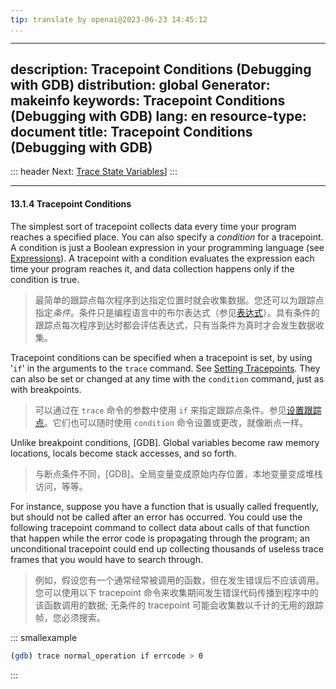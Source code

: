 ```yaml
---
tip: translate by openai@2023-06-23 14:45:12
...
```

---
description: Tracepoint Conditions (Debugging with GDB)
distribution: global
Generator: makeinfo
keywords: Tracepoint Conditions (Debugging with GDB)
lang: en
resource-type: document
title: Tracepoint Conditions (Debugging with GDB)
-------------------------------------------------

::: header
Next: [Trace State Variables](Trace-State-Variables.html#Trace-State-Variables)]
:::

---

#### 13.1.4 Tracepoint Conditions

The simplest sort of tracepoint collects data every time your program reaches a specified place. You can also specify a *condition* for a tracepoint. A condition is just a Boolean expression in your programming language (see [Expressions](Expressions.html#Expressions)). A tracepoint with a condition evaluates the expression each time your program reaches it, and data collection happens only if the condition is true.

> 最简单的跟踪点每次程序到达指定位置时就会收集数据。您还可以为跟踪点指定*条件*。条件只是编程语言中的布尔表达式（参见[表达式](Expressions.html#Expressions)）。具有条件的跟踪点每次程序到达时都会评估表达式，只有当条件为真时才会发生数据收集。

Tracepoint conditions can be specified when a tracepoint is set, by using '`if`' in the arguments to the `trace` command. See [Setting Tracepoints](Create-and-Delete-Tracepoints.html#Create-and-Delete-Tracepoints). They can also be set or changed at any time with the `condition` command, just as with breakpoints.

> 可以通过在 `trace` 命令的参数中使用 `if` 来指定跟踪点条件。参见[设置跟踪点](Create-and-Delete-Tracepoints.html#Create-and-Delete-Tracepoints)。它们也可以随时使用 `condition` 命令设置或更改，就像断点一样。

Unlike breakpoint conditions, [GDB]. Global variables become raw memory locations, locals become stack accesses, and so forth.

> 与断点条件不同，[GDB]。全局变量变成原始内存位置，本地变量变成堆栈访问，等等。

For instance, suppose you have a function that is usually called frequently, but should not be called after an error has occurred. You could use the following tracepoint command to collect data about calls of that function that happen while the error code is propagating through the program; an unconditional tracepoint could end up collecting thousands of useless trace frames that you would have to search through.

> 例如，假设您有一个通常经常被调用的函数，但在发生错误后不应该调用。您可以使用以下 tracepoint 命令来收集期间发生错误代码传播到程序中的该函数调用的数据; 无条件的 tracepoint 可能会收集数以千计的无用的跟踪帧，您必须搜索。

::: smallexample

```bash
(gdb) trace normal_operation if errcode > 0
```

:::
